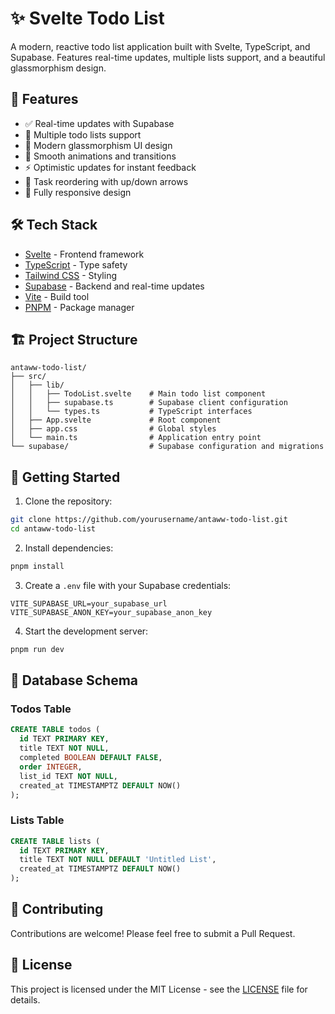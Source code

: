 # ✨ Svelte Todo List

A modern, reactive todo list application built with Svelte, TypeScript, and Supabase. Features real-time updates, multiple lists support, and a beautiful glassmorphism design.

## 🚀 Features

- ✅ Real-time updates with Supabase
- 📝 Multiple todo lists support
- 🎨 Modern glassmorphism UI design
- 🔄 Smooth animations and transitions
- ⚡ Optimistic updates for instant feedback
- 🔼 Task reordering with up/down arrows
- 📱 Fully responsive design

## 🛠️ Tech Stack

- [Svelte](https://svelte.dev/) - Frontend framework
- [TypeScript](https://www.typescriptlang.org/) - Type safety
- [Tailwind CSS](https://tailwindcss.com/) - Styling
- [Supabase](https://supabase.com/) - Backend and real-time updates
- [Vite](https://vitejs.dev/) - Build tool
- [PNPM](https://pnpm.io/) - Package manager

## 🏗️ Project Structure

```
antaww-todo-list/
├── src/
│   ├── lib/
│   │   ├── TodoList.svelte    # Main todo list component
│   │   ├── supabase.ts        # Supabase client configuration
│   │   └── types.ts           # TypeScript interfaces
│   ├── App.svelte             # Root component
│   ├── app.css                # Global styles
│   └── main.ts                # Application entry point
└── supabase/                  # Supabase configuration and migrations
```

## 🚦 Getting Started

1. Clone the repository:
```bash
git clone https://github.com/yourusername/antaww-todo-list.git
cd antaww-todo-list
```

2. Install dependencies:
```bash
pnpm install
```

3. Create a `.env` file with your Supabase credentials:
```env
VITE_SUPABASE_URL=your_supabase_url
VITE_SUPABASE_ANON_KEY=your_supabase_anon_key
```

4. Start the development server:
```bash
pnpm run dev
```

## 📝 Database Schema

### Todos Table
```sql
CREATE TABLE todos (
  id TEXT PRIMARY KEY,
  title TEXT NOT NULL,
  completed BOOLEAN DEFAULT FALSE,
  order INTEGER,
  list_id TEXT NOT NULL,
  created_at TIMESTAMPTZ DEFAULT NOW()
);
```

### Lists Table
```sql
CREATE TABLE lists (
  id TEXT PRIMARY KEY,
  title TEXT NOT NULL DEFAULT 'Untitled List',
  created_at TIMESTAMPTZ DEFAULT NOW()
);
```

## 🤝 Contributing

Contributions are welcome! Please feel free to submit a Pull Request.

## 📄 License

This project is licensed under the MIT License - see the [LICENSE](LICENSE) file for details.
